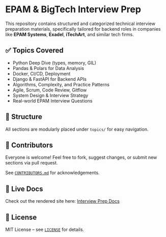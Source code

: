 # EPAM & BigTech Interview Prep

This repository contains structured and categorized technical interview preparation materials, specifically tailored for backend roles in companies like **EPAM Systems**, **Exadel**, **iTechArt**, and similar tech firms.

## ✅ Topics Covered

- Python Deep Dive (types, memory, GIL)
- Pandas & Polars for Data Analysis
- Docker, CI/CD, Deployment
- Django & FastAPI for Backend APIs
- Algorithms, Complexity, and Practice Patterns
- Agile, Scrum, Code Review, Gitflow
- System Design & Interview Strategy
- Real-world EPAM Interview Questions

## 📁 Structure

All sections are modularly placed under `topics/` for easy navigation.

## 👥 Contributors

Everyone is welcome! Feel free to fork, suggest changes, or submit new sections via pull request.

See [`CONTRIBUTORS.md`](CONTRIBUTORS.md) for acknowledgements.

## 🔗 Live Docs

Check out the rendered site here: [Interview Prep Docs](https://firdavsdev.github.io/epam-interview-prep/)

## 📜 License

MIT License – see [`LICENSE`](LICENSE) for details.
